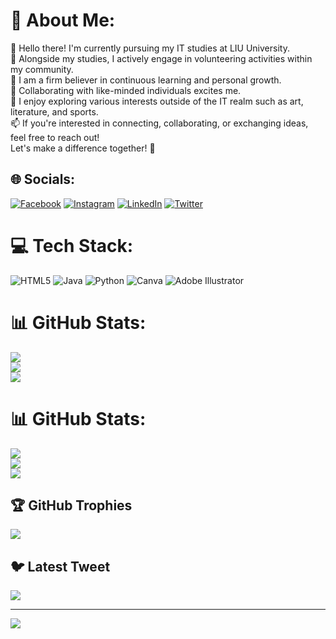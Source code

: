 # 💫 About Me:
🔭 Hello there! I'm currently pursuing my IT studies at LIU University. <br>👯 Alongside my studies, I actively engage in volunteering activities within my community.<br>🤝 I am a firm believer in continuous learning and personal growth.<br>🌱 Collaborating with like-minded individuals excites me.<br>💬 I enjoy exploring various interests outside of the IT realm such as art, literature, and sports.<br>📫 If you're interested in connecting, collaborating, or exchanging ideas, feel free to reach out!<br>Let's make a difference together! 🚀


## 🌐 Socials:
[![Facebook](https://img.shields.io/badge/Facebook-%231877F2.svg?logo=Facebook&logoColor=white)](https://facebook.com/https://www.facebook.com/profile.php?id=100021381282383&mibextid=LQQJ4d) [![Instagram](https://img.shields.io/badge/Instagram-%23E4405F.svg?logo=Instagram&logoColor=white)](https://instagram.com/thisnourr) [![LinkedIn](https://img.shields.io/badge/LinkedIn-%230077B5.svg?logo=linkedin&logoColor=white)](https://linkedin.com/in/http://linkedin.com/in/nour-alhoda-youssef-b87a2a279) [![Twitter](https://img.shields.io/badge/Twitter-%231DA1F2.svg?logo=Twitter&logoColor=white)](https://twitter.com/thissnourr) 

# 💻 Tech Stack:
![HTML5](https://img.shields.io/badge/html5-%23E34F26.svg?style=for-the-badge&logo=html5&logoColor=white) ![Java](https://img.shields.io/badge/java-%23ED8B00.svg?style=for-the-badge&logo=java&logoColor=white) ![Python](https://img.shields.io/badge/python-3670A0?style=for-the-badge&logo=python&logoColor=ffdd54) ![Canva](https://img.shields.io/badge/Canva-%2300C4CC.svg?style=for-the-badge&logo=Canva&logoColor=white) ![Adobe Illustrator](https://img.shields.io/badge/adobeillustrator-%23FF9A00.svg?style=for-the-badge&logo=adobeillustrator&logoColor=white)
# 📊 GitHub Stats:
![](https://github-readme-stats.vercel.app/api?username=nouralhodayoussef&theme=dark&hide_border=false&include_all_commits=false&count_private=true)<br/>
![](https://github-readme-streak-stats.herokuapp.com/?user=nouralhodayoussef&theme=dark&hide_border=false)<br/>
![](https://github-readme-stats.vercel.app/api/top-langs/?username=nouralhodayoussef&theme=dark&hide_border=false&include_all_commits=false&count_private=true&layout=compact)
# 📊 GitHub Stats:
![](https://github-readme-stats.vercel.app/api?username=thissnour&theme=dark&hide_border=true&include_all_commits=false&count_private=true)<br/>
![](https://github-readme-streak-stats.herokuapp.com/?user=thissnour&theme=dark&hide_border=true)<br/>
![](https://github-readme-stats.vercel.app/api/top-langs/?username=thissnour&theme=dark&hide_border=true&include_all_commits=false&count_private=true&layout=compact)

## 🏆 GitHub Trophies
![](https://github-profile-trophy.vercel.app/?username=thissnour&theme=radical&no-frame=false&no-bg=true&margin-w=4)

## 🐦 Latest Tweet
[![](https://gtce.itsvg.in/api?username=thissnourr)](https://github.com/VishwaGauravIn/github-twitter-card-embed)

---
[![](https://visitcount.itsvg.in/api?id=thissnour&icon=0&color=0)](https://visitcount.itsvg.in)

<!-- Proudly created with GPRM ( https://gprm.itsvg.in ) -->
